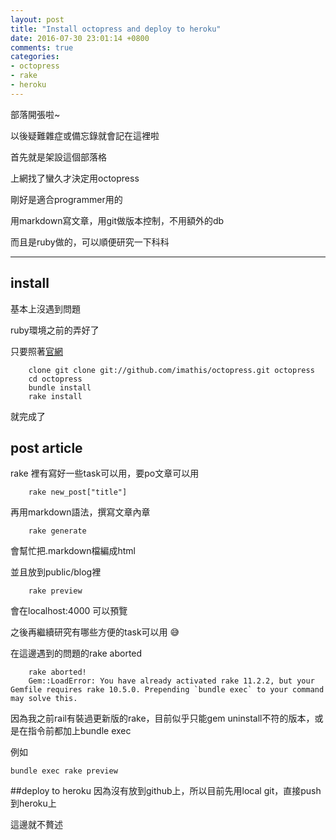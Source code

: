 ```yaml
---
layout: post
title: "Install octopress and deploy to heroku"
date: 2016-07-30 23:01:14 +0800
comments: true
categories:
- octopress
- rake
- heroku
---
```

部落開張啦~

以後疑難雜症或備忘錄就會記在這裡啦

首先就是架設這個部落格

上網找了蠻久才決定用octopress

剛好是適合programmer用的

用markdown寫文章，用git做版本控制，不用額外的db

而且是ruby做的，可以順便研究一下科科

<!--more-->

---

## install

基本上沒遇到問題

ruby環境之前的弄好了

只要照著[官網](http://octopress.org/docs/setup/)

        clone git clone git://github.com/imathis/octopress.git octopress
        cd octopress
        bundle install
        rake install

就完成了

## post article
rake 裡有寫好一些task可以用，要po文章可以用

		rake new_post["title"]

再用markdown語法，撰寫文章內章

		rake generate

會幫忙把.markdown檔編成html

並且放到public/blog裡

		rake preview

會在localhost:4000 可以預覽

之後再繼續研究有哪些方便的task可以用 😅

在這邊遇到的問題的rake aborted

		rake aborted!
		Gem::LoadError: You have already activated rake 11.2.2, but your Gemfile requires rake 10.5.0. Prepending `bundle exec` to your command may solve this.
因為我之前rail有裝過更新版的rake，目前似乎只能gem uninstall不符的版本，或是在指令前都加上bundle exec

例如

    bundle exec rake preview

##deploy to heroku
因為沒有放到github上，所以目前先用local git，直接push 到heroku上

這邊就不贅述


